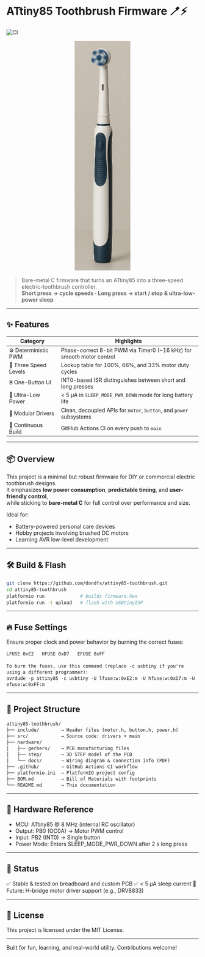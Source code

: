 # ATtiny85 Toothbrush Firmware 🪥⚡

![CI](https://github.com/dondfx/attiny85-toothbrush/actions/workflows/ci.yml/badge.svg?branch=main)

<p align="center">
    <img src="hardware/docs/attiny85-toothbrush.png" alt="ATtiny85 Toothbrush Project" height="600"/>
</p>

> Bare-metal C firmware that turns an ATtiny85 into a three-speed electric-toothbrush controller.  
> **Short press → cycle speeds · Long press → start / stop & ultra-low-power sleep**

---

## ✨ Features

| Category         | Highlights                                                         |
|------------------|---------------------------------------------------------------------|
| ⚙️ Deterministic PWM | Phase-correct 8-bit PWM via Timer0 (~16 kHz) for smooth motor control |
| 🚀 Three Speed Levels | Lookup table for 100%, 66%, and 33% motor duty cycles              |
| 🖲️ One-Button UI     | INT0-based ISR distinguishes between short and long presses        |
| 🔋 Ultra-Low Power   | \< 5 µA in `SLEEP_MODE_PWR_DOWN` mode for long battery life         |
| 🧩 Modular Drivers   | Clean, decoupled APIs for `motor`, `button`, and `power` subsystems |
| 🔄 Continuous Build  | GitHub Actions CI on every push to `main`                          |

---

## 📦 Overview

This project is a minimal but robust firmware for DIY or commercial electric toothbrush designs.  
It emphasizes **low power consumption**, **predictable timing**, and **user-friendly control**,  
while sticking to **bare-metal C** for full control over performance and size.

Ideal for:

- Battery-powered personal care devices  
- Hobby projects involving brushed DC motors  
- Learning AVR low-level development  

---

## 🛠 Build & Flash

```bash
git clone https://github.com/dondfx/attiny85-toothbrush.git
cd attiny85-toothbrush
platformio run             # builds firmware.hex
platformio run -t upload   # flash with USBtinyISP
```

---

## 🔥 Fuse Settings

Ensure proper clock and power behavior by burning the correct fuses:

```text
LFUSE 0xE2   HFUSE 0xD7   EFUSE 0xFF

To burn the fuses, use this command (replace -c usbtiny if you're using a different programmer):
avrdude -p attiny85 -c usbtiny -U lfuse:w:0xE2:m -U hfuse:w:0xD7:m -U efuse:w:0xFF:m
```

---

## 📁 Project Structure

```text
attiny85-toothbrush/
├── include/        → Header files (motor.h, button.h, power.h)
├── src/            → Source code: drivers + main
├── hardware/
│   ├── gerbers/    → PCB manufacturing files
│   ├── step/       → 3D STEP model of the PCB
│   └── docs/       → Wiring diagram & connection info (PDF)
├── .github/        → GitHub Actions CI workflow
├── platformio.ini  → PlatformIO project config
├── BOM.md          → Bill of Materials with footprints
└── README.md       → This documentation 
```

---

## 📸 Hardware Reference

- MCU: ATtiny85 @ 8 MHz (internal RC oscillator)
- Output: PB0 (OC0A) → Motor PWM control
- Input: PB2 (INT0) → Single button
- Power Mode: Enters SLEEP_MODE_PWR_DOWN after 2 s long press

---

## 🧪 Status

✅ Stable & tested on breadboard and custom PCB
✅ < 5 µA sleep current
🔄 Future: H-bridge motor driver support (e.g., DRV8833)

---

## 📜 License

This project is licensed under the MIT License.

---

Built for fun, learning, and real-world utility. Contributions welcome!